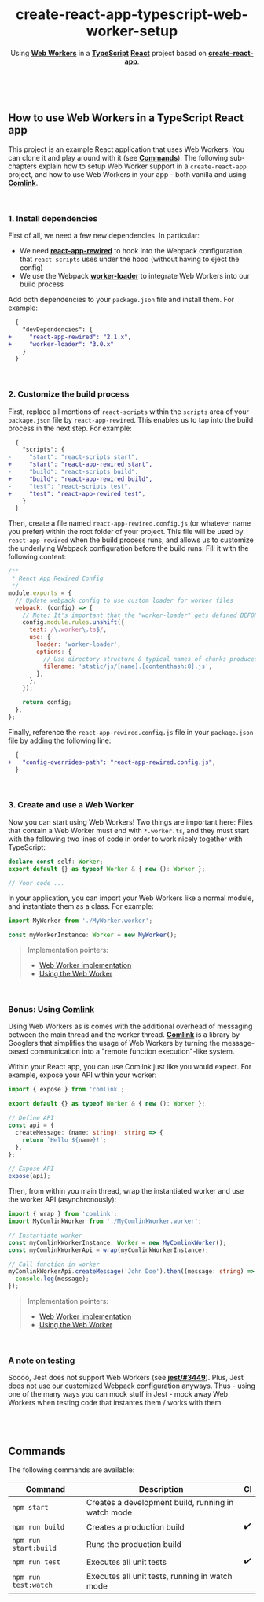 <div align="center">

# create-react-app-typescript-web-worker-setup

Using **[Web Workers](https://developer.mozilla.org/en-US/docs/Web/API/Web_Workers_API/Using_web_workers)** in a
**[TypeScript](https://github.com/microsoft/TypeScript)** **[React](https://github.com/facebook/react)** project based on
**[create-react-app](https://github.com/facebook/create-react-app)**.

</div>

<br><br><br>

## How to use Web Workers in a TypeScript React app

This project is an example React application that uses Web Workers. You can clone it and play around with it (see **[Commands](#commands)**).
The following sub-chapters explain how to setup Web Worker support in a `create-react-app` project, and how to use Web Workers in your app -
both vanilla and using **[Comlink](https://github.com/GoogleChromeLabs/comlink)**.

<br>

### 1. Install dependencies

First of all, we need a few new dependencies. In particular:

- We need **[react-app-rewired](https://github.com/timarney/react-app-rewired)** to hook into the Webpack configuration that `react-scripts`
  uses under the hood (without having to eject the config)
- We use the Webpack **[worker-loader](https://github.com/webpack-contrib/worker-loader)** to integrate Web Workers into our build process

Add both dependencies to your `package.json` file and install them. For example:

```diff
  {
    "devDependencies": {
+     "react-app-rewired": "2.1.x",
+     "worker-loader": "3.0.x"
    }
  }
```

<br>

### 2. Customize the build process

First, replace all mentions of `react-scripts` within the `scripts` area of your `package.json` file by `react-app-rewired`. This enables us
to tap into the build process in the next step. For example:

```diff
  {
    "scripts": {
-     "start": "react-scripts start",
+     "start": "react-app-rewired start",
-     "build": "react-scripts build",
+     "build": "react-app-rewired build",
-     "test": "react-scripts test",
+     "test": "react-app-rewired test",
    }
  }
```

Then, create a file named `react-app-rewired.config.js` (or whatever name you prefer) within the root folder of your project. This file will
be used by `react-app-rewired` when the build process runs, and allows us to customize the underlying Webpack configuration before the build
runs. Fill it with the following content:

```js
/**
 * React App Rewired Config
 */
module.exports = {
  // Update webpack config to use custom loader for worker files
  webpack: (config) => {
    // Note: It's important that the "worker-loader" gets defined BEFORE the TypeScript loader!
    config.module.rules.unshift({
      test: /\.worker\.ts$/,
      use: {
        loader: 'worker-loader',
        options: {
          // Use directory structure & typical names of chunks produces by "react-scripts"
          filename: 'static/js/[name].[contenthash:8].js',
        },
      },
    });

    return config;
  },
};
```

Finally, reference the `react-app-rewired.config.js` file in your `package.json` file by adding the following line:

```diff
  {
+   "config-overrides-path": "react-app-rewired.config.js",
  }
```

<br>

### 3. Create and use a Web Worker

Now you can start using Web Workers! Two things are important here: Files that contain a Web Worker must end with `*.worker.ts`, and they
must start with the following two lines of code in order to work nicely together with TypeScript:

```ts
declare const self: Worker;
export default {} as typeof Worker & { new (): Worker };

// Your code ...
```

In your application, you can import your Web Workers like a normal module, and instantiate them as a class. For example:

```ts
import MyWorker from './MyWorker.worker';

const myWorkerInstance: Worker = new MyWorker();
```

> Implementation pointers:
>
> - [Web Worker implementation](https://github.com/dominique-mueller/react-web-worker-experiment/blob/master/src/MyWorker.worker.ts)
> - [Using the Web Worker](https://github.com/dominique-mueller/react-web-worker-experiment/blob/master/src/App.tsx#L9)

<br>

### Bonus: Using [Comlink](https://github.com/GoogleChromeLabs/comlink)

Using Web Workers as is comes with the additional overhead of messaging between the main thread and the worker thread.
**[Comlink](https://github.com/GoogleChromeLabs/comlink)** is a library by Googlers that simplifies the usage of Web Workers by turning
the message-based communication into a "remote function execution"-like system.

Within your React app, you can use Comlink just like you would expect. For example, expose your API within your worker:

```ts
import { expose } from 'comlink';

export default {} as typeof Worker & { new (): Worker };

// Define API
const api = {
  createMessage: (name: string): string => {
    return `Hello ${name}!`;
  },
};

// Expose API
expose(api);
```

Then, from within you main thread, wrap the instantiated worker and use the worker API (asynchronously):

```ts
import { wrap } from 'comlink';
import MyComlinkWorker from './MyComlinkWorker.worker';

// Instantiate worker
const myComlinkWorkerInstance: Worker = new MyComlinkWorker();
const myComlinkWorkerApi = wrap(myComlinkWorkerInstance);

// Call function in worker
myComlinkWorkerApi.createMessage('John Doe').then((message: string) => {
  console.log(message);
});
```

> Implementation pointers:
>
> - [Web Worker implementation](https://github.com/dominique-mueller/react-web-worker-experiment/blob/master/src/MyComlinkWorker.worker.ts)
> - [Using the Web Worker](https://github.com/dominique-mueller/react-web-worker-experiment/blob/master/src/App.tsx#L14)

<br>

### A note on testing

Soooo, Jest does not support Web Workers (see **[jest/#3449](https://github.com/facebook/jest/issues/3449)**). Plus, Jest does not use our
customized Webpack configuration anyways. Thus - using one of the many ways you can mock stuff in Jest - mock away Web Workers when testing
code that instantes them / works with them.

<br><br>

## Commands

The following commands are available:

| Command               | Description                                        | CI                 |
| --------------------- | -------------------------------------------------- | ------------------ |
| `npm start`           | Creates a development build, running in watch mode |                    |
| `npm run build`       | Creates a production build                         | :heavy_check_mark: |
| `npm run start:build` | Runs the production build                          |                    |
| `npm run test`        | Executes all unit tests                            | :heavy_check_mark: |
| `npm run test:watch`  | Executes all unit tests, running in watch mode     |                    |
